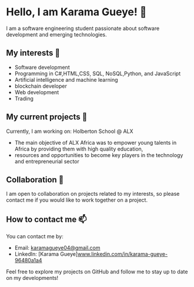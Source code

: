 # Hello, I am Karama Gueye! 👋

I am a software engineering student passionate about software development and emerging technologies.

## My interests 👀

- Software development
- Programming in C#,HTML,CSS, SQL, NoSQL,Python, and JavaScript
- Artificial intelligence and machine learning
- blockchain developer
- Web development
- Trading 

## My current projects 🌱

Currently, I am working on: Holberton School @ ALX  

- The main objective of ALX Africa was to empower young talents in Africa by providing them with high quality education,
-  resources and opportunities to become key players in the technology and entrepreneurial sector
  

## Collaboration 💞

I am open to collaboration on projects related to my interests, so please contact me if you would like to work together on a project.

## How to contact me 📫

You can contact me by:

- Email: karamagueye04@gmail.com
- LinkedIn: [Karama Gueye]www.linkedin.com/in/karama-gueye-96480a1a4


Feel free to explore my projects on GitHub and follow me to stay up to date on my developments!

<!---
karamagueye/karamagueye is a ✨ special ✨ repository because its `README.md` (this file) appears on your GitHub profile.
You can click the Preview link to take a look at your changes.
--->
